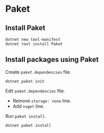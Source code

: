 # Paket

## Install Paket

```
dotnet new tool-manifest
dotnet tool install Paket
```

## Install packages using Paket

Create `paket.dependencies` file.

```
dotnet paket init
```

Edit `paket.dependencies` file.

- Remove `storage: none` line.
- Add `nuget` line.

Run `paket install`.

```
dotnet paket install
```
